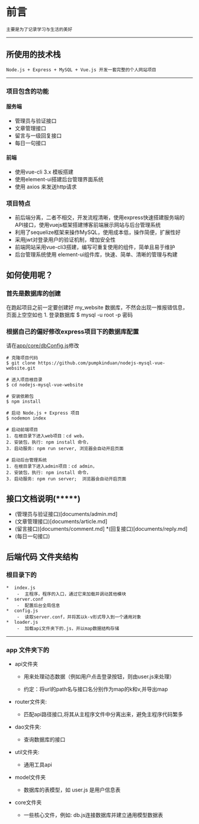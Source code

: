 ﻿# 前言
	主要是为了记录学习与生活的美好
----------
## 所使用的技术栈
	Node.js + Express + MySQL + Vue.js 开发一套完整的个人网站项目
---------------------------
### 项目包含的功能
#### 服务端
* 管理员与验证接口
* 文章管理接口
* 留言与一级回复接口
* 每日一句接口

#### 前端
* 使用vue-cli 3.x 模板搭建
* 使用element-ui搭建后台管理界面系统
* 使用 axios 来发送http请求
### 项目特点
* 前后端分离，二者不相交，开发流程清晰，使用express快速搭建服务端的API接口，使用vuejs框架搭建博客前端展示网站与后台管理系统
* 利用了sequelize框架来操作MySQL，使用成本低，操作简便，扩展性好
* 采用jwt对登录用户的验证机制，增加安全性
* 前端网站采用vue-cli3搭建，编写可重复使用的组件，简单且易于维护
* 后台管理系统使用 element-ui组件库，快速、简单、清晰的管理与构建

## 如何使用呢？
### 首先是数据库的创建
在跑起项目之前一定要创建好	my_website  数据库，不然会出现一推报错信息，页面上空空如也
	1.  登录数据库
	$ mysql -u root -p 密码
### 根据自己的偏好修改express项目下的数据库配置
请在[app/core/dbConfig.js](https://github.com/pumpkinduan/nodejs-mysql-vue-website/blob/master/app/core/dbConfig.js)修改

	# 克隆项目代码
	$ git clone https://github.com/pumpkinduan/nodejs-mysql-vue-website.git

	# 进入项目根目录
	$ cd nodejs-mysql-vue-website

	# 安装依赖包
	$ npm install

	# 启动 Node.js + Express 项目
	$ nodemon index

	# 启动前端项目
	1. 在根目录下进入web项目：cd web，
	2. 安装包，执行: npm install 命令，
	3. 启动服务: npm run server, 浏览器会自动开启页面

	# 启动后台管理系统
	1. 在根目录下进入admin项目：cd admin，
	2. 安装包，执行: npm install 命令，
	3. 启动服务: npm run server;  浏览器会自动开启页面

## 接口文档说明(*****)
* (管理员与验证接口)[documents/admin.md]
* (文章管理接口)[documents/article.md]
* (留言接口)[documents/comment.md]
*(回复接口)[documents/reply.md]
* (每日一句接口)
## 后端代码 文件夹结构
###  根目录下的
    *  index.js
        -  主程序，程序的入口，通过它来加载并调动其他模块
    *  server.conf
        -  配置后台全局信息
    *  config.js
        -  读取server.conf，并将其以k-v形式导入到一个通用对象
    *  loader.js
        -  加载api文件夹下的.js，并以map数据结构存储
------------------------------------------------------------
### app 文件夹下的
 *  api文件夹
    -  用来处理动态数据（例如用户点击登录按钮，则由user.js来处理）

    -  约定：将url的path名与接口名分别作为map的k和v,并导出map

* router文件夹: 
    -  匹配api路径接口,将其从主程序文件中分离出来，避免主程序代码繁多

*  dao文件夹: 
    - 查询数据库的接口

*  util文件夹: 
    -  通用工具api

*  model文件夹
    -  数据库的表模型，如 user.js 是用户信息表

*  core文件夹
    -  一些核心文件，例如: db.js连接数据库并建立通用模型数据表

